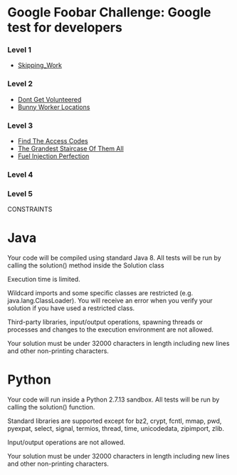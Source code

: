 # Google Foobar Challenge: Google test for developers

### Level 1
- [Skipping_Work](https://github.com/Generat17/foobar/tree/main/1_skipping_work)
### Level 2
- [Dont Get Volunteered](https://github.com/Generat17/foobar/tree/main/2_1_dont_get_volunteered)
- [Bunny Worker Locations](https://github.com/Generat17/foobar/tree/main/2_2_bunny_worker_locations)
### Level 3
- [Find The Access Codes](https://github.com/Generat17/foobar/tree/main/3_1_find_the_access-codes)
- [The Grandest Staircase Of Them All](https://github.com/Generat17/foobar/tree/main/3_2_the_grandest_staircase_of_them_all)
- [Fuel Injection Perfection](https://github.com/Generat17/foobar/tree/main/3_3_fuel_injection_perfection)
### Level 4
### Level 5

CONSTRAINTS

Java
====
Your code will be compiled using standard Java 8. All tests will be run by calling the solution() method inside the Solution class

Execution time is limited.

Wildcard imports and some specific classes are restricted (e.g. java.lang.ClassLoader). You will receive an error when you verify your solution if you have used a restricted class.

Third-party libraries, input/output operations, spawning threads or processes and changes to the execution environment are not allowed.

Your solution must be under 32000 characters in length including new lines and other non-printing characters.

Python
======
Your code will run inside a Python 2.7.13 sandbox. All tests will be run by calling the solution() function.

Standard libraries are supported except for bz2, crypt, fcntl, mmap, pwd, pyexpat, select, signal, termios, thread, time, unicodedata, zipimport, zlib.

Input/output operations are not allowed.

Your solution must be under 32000 characters in length including new lines and other non-printing characters.
